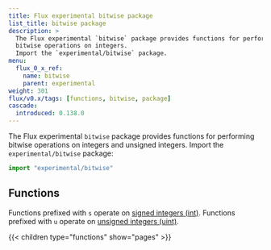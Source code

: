 ```yaml
---
title: Flux experimental bitwise package
list_title: bitwise package
description: >
  The Flux experimental `bitwise` package provides functions for performing
  bitwise operations on integers.
  Import the `experimental/bitwise` package.
menu:
  flux_0_x_ref:
    name: bitwise
    parent: experimental
weight: 301
flux/v0.x/tags: [functions, bitwise, package]
cascade:
  introduced: 0.138.0
---
```


The Flux experimental `bitwise` package provides functions for performing bitwise
operations on integers and unsigned integers.
Import the `experimental/bitwise` package:

```js
import "experimental/bitwise"
```

## Functions
Functions prefixed with `s` operate on [signed integers (int)](/flux/v0.x/data-types/basic/int).
Functions prefixed with `u` operate on [unsigned integers (uint)](/flux/v0.x/data-types/basic/uint).

{{< children type="functions" show="pages" >}}
